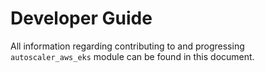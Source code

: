 # Developer Guide

All information regarding contributing to and progressing `autoscaler_aws_eks` module can be found in this document.
